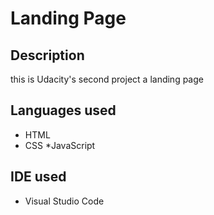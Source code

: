 # Landing Page 

## Description
 this is Udacity's second project a landing page

## Languages used
* HTML
* CSS
*JavaScript

## IDE used
* Visual Studio Code

